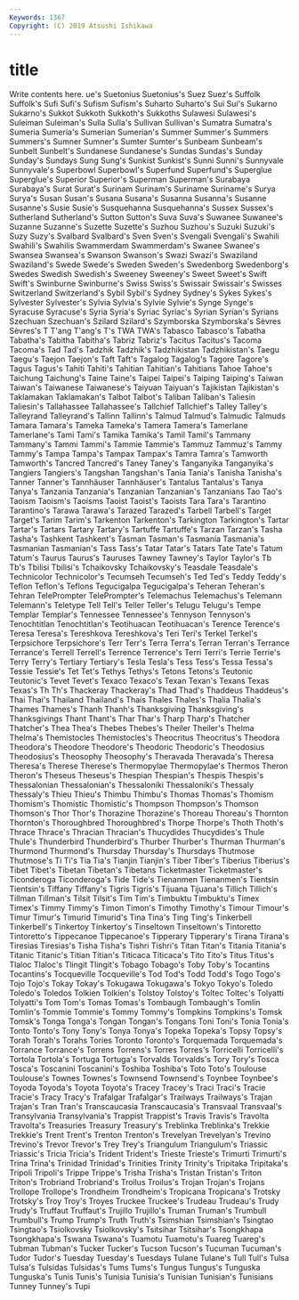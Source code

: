 ```yaml
---
Keywords: 1367
Copyright: (C) 2019 Atsushi Ishikawa
---
```


# title

Write contents here.
ue's Suetonius Suetonius's Suez Suez's Suffolk Suffolk's Sufi
Sufi's Sufism Sufism's Suharto Suharto's Sui Sui's Sukarno Sukarno's Sukkot
Sukkoth Sukkoth's Sukkoths Sulawesi Sulawesi's Suleiman Suleiman's Sulla Sulla's Sullivan
Sullivan's Sumatra Sumatra's Sumeria Sumeria's Sumerian Sumerian's Summer Summer's Summers
Summers's Sumner Sumner's Sumter Sumter's Sunbeam Sunbeam's Sunbelt Sunbelt's Sundanese
Sundanese's Sundas Sundas's Sunday Sunday's Sundays Sung Sung's Sunkist Sunkist's
Sunni Sunni's Sunnyvale Sunnyvale's Superbowl Superbowl's Superfund Superfund's Superglue Superglue's
Superior Superior's Superman Superman's Surabaya Surabaya's Surat Surat's Surinam Surinam's
Suriname Suriname's Surya Surya's Susan Susan's Susana Susana's Susanna Susanna's
Susanne Susanne's Susie Susie's Susquehanna Susquehanna's Sussex Sussex's Sutherland Sutherland's
Sutton Sutton's Suva Suva's Suwanee Suwanee's Suzanne Suzanne's Suzette Suzette's
Suzhou Suzhou's Suzuki Suzuki's Suzy Suzy's Svalbard Svalbard's Sven Sven's
Svengali Svengali's Swahili Swahili's Swahilis Swammerdam Swammerdam's Swanee Swanee's Swansea
Swansea's Swanson Swanson's Swazi Swazi's Swaziland Swaziland's Swede Swede's Sweden
Sweden's Swedenborg Swedenborg's Swedes Swedish Swedish's Sweeney Sweeney's Sweet Sweet's
Swift Swift's Swinburne Swinburne's Swiss Swiss's Swissair Swissair's Swisses Switzerland
Switzerland's Sybil Sybil's Sydney Sydney's Sykes Sykes's Sylvester Sylvester's Sylvia
Sylvia's Sylvie Sylvie's Synge Synge's Syracuse Syracuse's Syria Syria's Syriac
Syriac's Syrian Syrian's Syrians Szechuan Szechuan's Szilard Szilard's Szymborska Szymborska's
Sèvres Sèvres's T T'ang T'ang's T's TWA TWA's Tabasco Tabasco's
Tabatha Tabatha's Tabitha Tabitha's Tabriz Tabriz's Tacitus Tacitus's Tacoma Tacoma's
Tad Tad's Tadzhik Tadzhik's Tadzhikistan Tadzhikistan's Taegu Taegu's Taejon Taejon's
Taft Taft's Tagalog Tagalog's Tagore Tagore's Tagus Tagus's Tahiti Tahiti's
Tahitian Tahitian's Tahitians Tahoe Tahoe's Taichung Taichung's Taine Taine's Taipei
Taipei's Taiping Taiping's Taiwan Taiwan's Taiwanese Taiwanese's Taiyuan Taiyuan's Tajikistan
Tajikistan's Taklamakan Taklamakan's Talbot Talbot's Taliban Taliban's Taliesin Taliesin's Tallahassee
Tallahassee's Tallchief Tallchief's Talley Talley's Talleyrand Talleyrand's Tallinn Tallinn's Talmud
Talmud's Talmudic Talmuds Tamara Tamara's Tameka Tameka's Tamera Tamera's Tamerlane
Tamerlane's Tami Tami's Tamika Tamika's Tamil Tamil's Tammany Tammany's Tammi
Tammi's Tammie Tammie's Tammuz Tammuz's Tammy Tammy's Tampa Tampa's Tampax
Tampax's Tamra Tamra's Tamworth Tamworth's Tancred Tancred's Taney Taney's Tanganyika
Tanganyika's Tangiers Tangiers's Tangshan Tangshan's Tania Tania's Tanisha Tanisha's Tanner
Tanner's Tannhäuser Tannhäuser's Tantalus Tantalus's Tanya Tanya's Tanzania Tanzania's Tanzanian
Tanzanian's Tanzanians Tao Tao's Taoism Taoism's Taoisms Taoist Taoist's Taoists
Tara Tara's Tarantino Tarantino's Tarawa Tarawa's Tarazed Tarazed's Tarbell Tarbell's
Target Target's Tarim Tarim's Tarkenton Tarkenton's Tarkington Tarkington's Tartar Tartar's
Tartars Tartary Tartary's Tartuffe Tartuffe's Tarzan Tarzan's Tasha Tasha's Tashkent
Tashkent's Tasman Tasman's Tasmania Tasmania's Tasmanian Tasmanian's Tass Tass's Tatar
Tatar's Tatars Tate Tate's Tatum Tatum's Taurus Taurus's Tauruses Tawney
Tawney's Taylor Taylor's Tb Tb's Tbilisi Tbilisi's Tchaikovsky Tchaikovsky's Teasdale
Teasdale's Technicolor Technicolor's Tecumseh Tecumseh's Ted Ted's Teddy Teddy's Teflon
Teflon's Teflons Tegucigalpa Tegucigalpa's Teheran Teheran's Tehran TelePrompter TelePrompter's Telemachus
Telemachus's Telemann Telemann's Teletype Tell Tell's Teller Teller's Telugu Telugu's
Tempe Templar Templar's Tennessee Tennessee's Tennyson Tennyson's Tenochtitlan Tenochtitlan's Teotihuacan
Teotihuacan's Terence Terence's Teresa Teresa's Tereshkova Tereshkova's Teri Teri's Terkel
Terkel's Terpsichore Terpsichore's Terr Terr's Terra Terra's Terran Terran's Terrance
Terrance's Terrell Terrell's Terrence Terrence's Terri Terri's Terrie Terrie's Terry
Terry's Tertiary Tertiary's Tesla Tesla's Tess Tess's Tessa Tessa's Tessie
Tessie's Tet Tet's Tethys Tethys's Tetons Tetons's Teutonic Teutonic's Tevet
Tevet's Texaco Texaco's Texan Texan's Texans Texas Texas's Th Th's
Thackeray Thackeray's Thad Thad's Thaddeus Thaddeus's Thai Thai's Thailand Thailand's
Thais Thales Thales's Thalia Thalia's Thames Thames's Thanh Thanh's Thanksgiving
Thanksgiving's Thanksgivings Thant Thant's Thar Thar's Tharp Tharp's Thatcher Thatcher's
Thea Thea's Thebes Thebes's Theiler Theiler's Thelma Thelma's Themistocles Themistocles's
Theocritus Theocritus's Theodora Theodora's Theodore Theodore's Theodoric Theodoric's Theodosius Theodosius's
Theosophy Theosophy's Theravada Theravada's Theresa Theresa's Therese Therese's Thermopylae Thermopylae's
Thermos Theron Theron's Theseus Theseus's Thespian Thespian's Thespis Thespis's Thessalonian
Thessalonian's Thessaloníki Thessaloníki's Thessaly Thessaly's Thieu Thieu's Thimbu Thimbu's Thomas
Thomas's Thomism Thomism's Thomistic Thomistic's Thompson Thompson's Thomson Thomson's Thor
Thor's Thorazine Thorazine's Thoreau Thoreau's Thornton Thornton's Thoroughbred Thoroughbred's Thorpe
Thorpe's Thoth Thoth's Thrace Thrace's Thracian Thracian's Thucydides Thucydides's Thule
Thule's Thunderbird Thunderbird's Thurber Thurber's Thurman Thurman's Thurmond Thurmond's Thursday
Thursday's Thursdays Thutmose Thutmose's Ti Ti's Tia Tia's Tianjin Tianjin's
Tiber Tiber's Tiberius Tiberius's Tibet Tibet's Tibetan Tibetan's Tibetans Ticketmaster
Ticketmaster's Ticonderoga Ticonderoga's Tide Tide's Tienanmen Tienanmen's Tientsin Tientsin's Tiffany
Tiffany's Tigris Tigris's Tijuana Tijuana's Tillich Tillich's Tillman Tillman's Tilsit
Tilsit's Tim Tim's Timbuktu Timbuktu's Timex Timex's Timmy Timmy's Timon
Timon's Timothy Timothy's Timour Timour's Timur Timur's Timurid Timurid's Tina
Tina's Ting Ting's Tinkerbell Tinkerbell's Tinkertoy Tinkertoy's Tinseltown Tinseltown's Tintoretto
Tintoretto's Tippecanoe Tippecanoe's Tipperary Tipperary's Tirana Tirana's Tiresias Tiresias's Tisha
Tisha's Tishri Tishri's Titan Titan's Titania Titania's Titanic Titanic's Titian
Titian's Titicaca Titicaca's Tito Tito's Titus Titus's Tlaloc Tlaloc's Tlingit
Tlingit's Tobago Tobago's Toby Toby's Tocantins Tocantins's Tocqueville Tocqueville's Tod
Tod's Todd Todd's Togo Togo's Tojo Tojo's Tokay Tokay's Tokugawa
Tokugawa's Tokyo Tokyo's Toledo Toledo's Toledos Tolkien Tolkien's Tolstoy Tolstoy's
Toltec Toltec's Tolyatti Tolyatti's Tom Tom's Tomas Tomas's Tombaugh Tombaugh's
Tomlin Tomlin's Tommie Tommie's Tommy Tommy's Tompkins Tompkins's Tomsk Tomsk's
Tonga Tonga's Tongan Tongan's Tongans Toni Toni's Tonia Tonia's Tonto
Tonto's Tony Tony's Tonya Tonya's Topeka Topeka's Topsy Topsy's Torah
Torah's Torahs Tories Toronto Toronto's Torquemada Torquemada's Torrance Torrance's Torrens
Torrens's Torres Torres's Torricelli Torricelli's Tortola Tortola's Tortuga Tortuga's Torvalds
Torvalds's Tory Tory's Tosca Tosca's Toscanini Toscanini's Toshiba Toshiba's Toto
Toto's Toulouse Toulouse's Townes Townes's Townsend Townsend's Toynbee Toynbee's Toyoda
Toyoda's Toyota Toyota's Tracey Tracey's Traci Traci's Tracie Tracie's Tracy
Tracy's Trafalgar Trafalgar's Trailways Trailways's Trajan Trajan's Tran Tran's Transcaucasia
Transcaucasia's Transvaal Transvaal's Transylvania Transylvania's Trappist Trappist's Travis Travis's Travolta
Travolta's Treasuries Treasury Treasury's Treblinka Treblinka's Trekkie Trekkie's Trent Trent's
Trenton Trenton's Trevelyan Trevelyan's Trevino Trevino's Trevor Trevor's Trey Trey's
Triangulum Triangulum's Triassic Triassic's Tricia Tricia's Trident Trident's Trieste Trieste's
Trimurti Trimurti's Trina Trina's Trinidad Trinidad's Trinities Trinity Trinity's Tripitaka
Tripitaka's Tripoli Tripoli's Trippe Trippe's Trisha Trisha's Tristan Tristan's Triton
Triton's Trobriand Trobriand's Troilus Troilus's Trojan Trojan's Trojans Trollope Trollope's
Trondheim Trondheim's Tropicana Tropicana's Trotsky Trotsky's Troy Troy's Troyes Truckee
Truckee's Trudeau Trudeau's Trudy Trudy's Truffaut Truffaut's Trujillo Trujillo's Truman
Truman's Trumbull Trumbull's Trump Trump's Truth Truth's Tsimshian Tsimshian's Tsingtao
Tsingtao's Tsiolkovsky Tsiolkovsky's Tsitsihar Tsitsihar's Tsongkhapa Tsongkhapa's Tswana Tswana's Tuamotu
Tuamotu's Tuareg Tuareg's Tubman Tubman's Tucker Tucker's Tucson Tucson's Tucuman
Tucuman's Tudor Tudor's Tuesday Tuesday's Tuesdays Tulane Tulane's Tull Tull's
Tulsa Tulsa's Tulsidas Tulsidas's Tums Tums's Tungus Tungus's Tunguska Tunguska's
Tunis Tunis's Tunisia Tunisia's Tunisian Tunisian's Tunisians Tunney Tunney's Tupi
